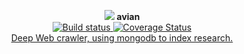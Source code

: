 <p align="center">
    <img src="https://my.mixtape.moe/bhwfcw.png"/>
    <b>avian</b><br>   
    <a href='https://travis-ci.org/iomonad/avian'>
        <img src='https://travis-ci.org/iomonad/avian.svg?branch=master' alt='Build status'/>
    </a>
    <a href='https://coveralls.io/github/iomonad/avian?branch=master'>
        <img src='https://coveralls.io/repos/github/iomonad/avian/badge.svg?branch=master' alt='Coverage Status' />
    </a>
    <br>
    <u>Deep Web crawler, using mongodb to index research.</u>
</p>
